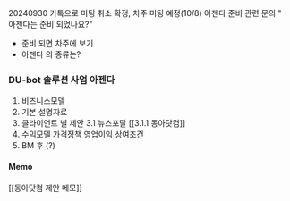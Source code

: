 20240930 카톡으로 미팅 취소 확정, 차주 미팅 예정(10/8)
아젠다 준비 관련 문의 " 아젠다는 준비 되었나요?"
 - 준비 되면 차주에 보기
 - 아젠다 의 종류는?

### DU-bot 솔루션 사업 아젠다
1. 비즈니스모델
2. 기본 설명자료
3. 클라이언트 별 제안
	3.1 뉴스포탈
		[[3.1.1 동아닷컴]]
1. 수익모델
	가격정책
	영업이익
	상여조건
5. BM 후 (?)

#### Memo
[[동아닷컴 제안 메모]]
